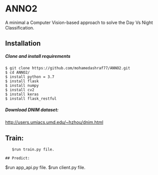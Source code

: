 # ANNO2
A minimal a Computer Vision-based approach to solve the Day Vs Night Classification.

## Installation
##### Clone and install requirements
    $ git clone https://github.com/mohamedashraf77/ANNO2.git
    $ cd ANNO2/
    $ install python = 3.7
    $ install flask
    $ install numpy
    $ install cv2
    $ install keras
    $ install flask_restful
   ##### Download DNIM dataset:
   http://users.umiacs.umd.edu/~hzhou/dnim.html


## Train:
```
   $run train.py file.

## Predict:
```
   $run app_api.py file.
   $run client.py file.

